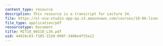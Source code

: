 ```yaml
---
content_type: resource
description: This resource is a transcript for Lecture 34.
file: https://ol-ocw-studio-app-qa.s3.amazonaws.com/courses/18-06-linear-algebra-spring-2010/44816c03f1051520098f3408e4f55a12_MIT18_06S10_L34.pdf
file_type: application/pdf
resourcetype: Document
title: MIT18_06S10_L34.pdf
uid: 44816c03-f105-1520-098f-3408e4f55a12
---
```

